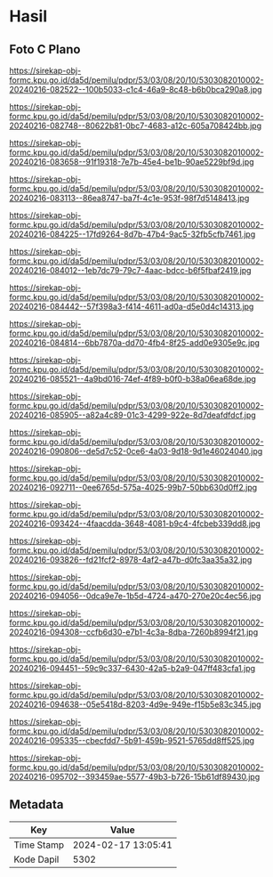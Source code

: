 # Hasil

## Foto C Plano

https://sirekap-obj-formc.kpu.go.id/da5d/pemilu/pdpr/53/03/08/20/10/5303082010002-20240216-082522--100b5033-c1c4-46a9-8c48-b6b0bca290a8.jpg

https://sirekap-obj-formc.kpu.go.id/da5d/pemilu/pdpr/53/03/08/20/10/5303082010002-20240216-082748--80622b81-0bc7-4683-a12c-605a708424bb.jpg

https://sirekap-obj-formc.kpu.go.id/da5d/pemilu/pdpr/53/03/08/20/10/5303082010002-20240216-083658--91f19318-7e7b-45e4-be1b-90ae5229bf9d.jpg

https://sirekap-obj-formc.kpu.go.id/da5d/pemilu/pdpr/53/03/08/20/10/5303082010002-20240216-083113--86ea8747-ba7f-4c1e-953f-98f7d5148413.jpg

https://sirekap-obj-formc.kpu.go.id/da5d/pemilu/pdpr/53/03/08/20/10/5303082010002-20240216-084225--17fd9264-8d7b-47b4-9ac5-32fb5cfb7461.jpg

https://sirekap-obj-formc.kpu.go.id/da5d/pemilu/pdpr/53/03/08/20/10/5303082010002-20240216-084012--1eb7dc79-79c7-4aac-bdcc-b6f5fbaf2419.jpg

https://sirekap-obj-formc.kpu.go.id/da5d/pemilu/pdpr/53/03/08/20/10/5303082010002-20240216-084442--57f398a3-f414-4611-ad0a-d5e0d4c14313.jpg

https://sirekap-obj-formc.kpu.go.id/da5d/pemilu/pdpr/53/03/08/20/10/5303082010002-20240216-084814--6bb7870a-dd70-4fb4-8f25-add0e9305e9c.jpg

https://sirekap-obj-formc.kpu.go.id/da5d/pemilu/pdpr/53/03/08/20/10/5303082010002-20240216-085521--4a9bd016-74ef-4f89-b0f0-b38a06ea68de.jpg

https://sirekap-obj-formc.kpu.go.id/da5d/pemilu/pdpr/53/03/08/20/10/5303082010002-20240216-085905--a82a4c89-01c3-4299-922e-8d7deafdfdcf.jpg

https://sirekap-obj-formc.kpu.go.id/da5d/pemilu/pdpr/53/03/08/20/10/5303082010002-20240216-090806--de5d7c52-0ce6-4a03-9d18-9d1e46024040.jpg

https://sirekap-obj-formc.kpu.go.id/da5d/pemilu/pdpr/53/03/08/20/10/5303082010002-20240216-092711--0ee6765d-575a-4025-99b7-50bb630d0ff2.jpg

https://sirekap-obj-formc.kpu.go.id/da5d/pemilu/pdpr/53/03/08/20/10/5303082010002-20240216-093424--4faacdda-3648-4081-b9c4-4fcbeb339dd8.jpg

https://sirekap-obj-formc.kpu.go.id/da5d/pemilu/pdpr/53/03/08/20/10/5303082010002-20240216-093826--fd21fcf2-8978-4af2-a47b-d0fc3aa35a32.jpg

https://sirekap-obj-formc.kpu.go.id/da5d/pemilu/pdpr/53/03/08/20/10/5303082010002-20240216-094056--0dca9e7e-1b5d-4724-a470-270e20c4ec56.jpg

https://sirekap-obj-formc.kpu.go.id/da5d/pemilu/pdpr/53/03/08/20/10/5303082010002-20240216-094308--ccfb6d30-e7b1-4c3a-8dba-7260b8994f21.jpg

https://sirekap-obj-formc.kpu.go.id/da5d/pemilu/pdpr/53/03/08/20/10/5303082010002-20240216-094451--59c9c337-6430-42a5-b2a9-047ff483cfa1.jpg

https://sirekap-obj-formc.kpu.go.id/da5d/pemilu/pdpr/53/03/08/20/10/5303082010002-20240216-094638--05e5418d-8203-4d9e-949e-f15b5e83c345.jpg

https://sirekap-obj-formc.kpu.go.id/da5d/pemilu/pdpr/53/03/08/20/10/5303082010002-20240216-095335--cbecfdd7-5b91-459b-9521-5765dd8ff525.jpg

https://sirekap-obj-formc.kpu.go.id/da5d/pemilu/pdpr/53/03/08/20/10/5303082010002-20240216-095702--393459ae-5577-49b3-b726-15b61df89430.jpg


## Metadata

| Key        | Value               |
| ---------- | ------------------- |
| Time Stamp | 2024-02-17 13:05:41 |
| Kode Dapil | 5302                |



